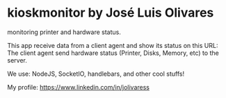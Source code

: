# kioskmonitor by José Luis Olivares
monitoring printer and hardware status. 

This app receive data from a client agent and show its status on this URL:
The client agent send hardware status (Printer, Disks, Memory, etc) to the server.

We use: NodeJS, SocketIO, handlebars, and other cool stuffs!



My profile:
https://www.linkedin.com/in/jolivaress
